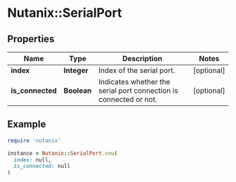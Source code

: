 # Nutanix::SerialPort

## Properties

| Name | Type | Description | Notes |
| ---- | ---- | ----------- | ----- |
| **index** | **Integer** | Index of the serial port. | [optional] |
| **is_connected** | **Boolean** | Indicates whether the serial port connection is connected or not.  | [optional] |

## Example

```ruby
require 'nutanix'

instance = Nutanix::SerialPort.new(
  index: null,
  is_connected: null
)
```

